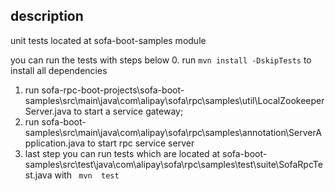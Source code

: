 ## description
unit tests located at sofa-boot-samples module 

you can run the tests with  steps below
0. run ```mvn install -DskipTests``` to install all dependencies
1. run sofa-rpc-boot-projects\sofa-boot-samples\src\main\java\com\alipay\sofa\rpc\samples\util\LocalZookeeperServer.java to start a service gateway;
2. run sofa-boot-samples\src\main\java\com\alipay\sofa\rpc\samples\annotation\ServerApplication.java to start rpc service server
3. last step you can run tests which are located at sofa-boot-samples\src\test\java\com\alipay\sofa\rpc\samples\test\suite\SofaRpcTest.java  with ```
mvn  test```

